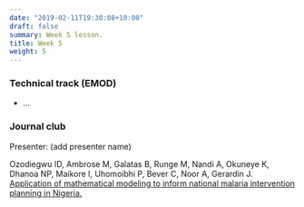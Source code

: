 ```yaml
---
date: "2019-02-11T19:30:08+10:00"
draft: false
summary: Week 5 lesson.
title: Week 5
weight: 5
---
```


<!--more-->

### Technical track (EMOD)

- ...

### Journal club

Presenter: (add presenter name)

Ozodiegwu ID, Ambrose M, Galatas B, Runge M, Nandi A, Okuneye K, Dhanoa NP, Maikore I, Uhomoibhi P, Bever C, Noor A, Gerardin J.
[Application of mathematical modeling to inform national malaria intervention planning in Nigeria.](https://northwestern.box.com/s/1esdm0mwqmdqxrtu6ct1mduxyfef50x7)
